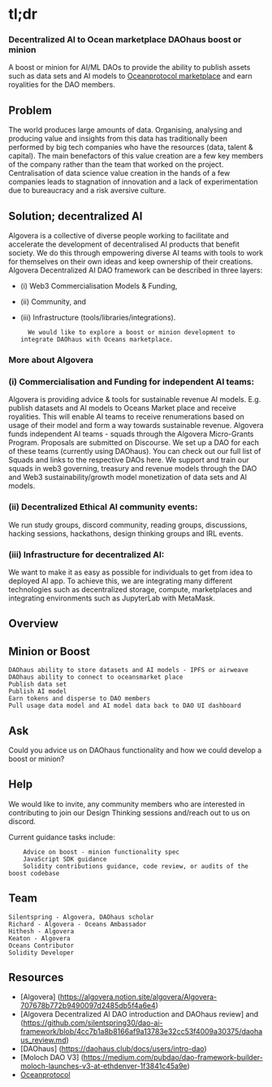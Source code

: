 # tl;dr
### Decentralized AI to Ocean marketplace DAOhaus boost or minion

A boost or minion for AI/ML DAOs to provide the ability to publish assets such as data sets and AI models to [Oceanprotocol marketplace](https://oceanprotocol.com/) and earn royalities for the DAO members.


## Problem
The world produces large amounts of data. Organising, analysing and producing value and insights from this data has traditionally been performed by big tech companies who have the resources (data, talent & capital). The main benefactors of this value creation are a few key members of the company rather than the team that worked on the project. Centralisation of data science value creation in the hands of a few companies leads to stagnation of innovation and a lack of experimentation due to bureaucracy and a risk aversive culture.


## Solution; decentralized AI
Algovera is a collective of diverse people working to facilitate and accelerate the development of decentralised AI products that benefit society. We do this through empowering diverse AI teams with tools to work for themselves on their own ideas and keep ownership of their creations. Algovera Decentralized AI DAO framework can be described in three layers: 
- (i) Web3 Commercialisation Models & Funding, 
- (ii) Community, and 
- (iii) Infrastructure (tools/libraries/integrations).

        We would like to explore a boost or minion development to integrate DAOhaus with Oceans marketplace. 
        

### More about Algovera
### (i) Commercialisation and Funding for independent AI teams: 
Algovera is providing advice & tools for sustainable revenue AI models. E.g. publish datasets and AI models to Oceans Market place and receive royalities. This will enable AI teams to receive renumerations based on usage of their model and form a way towards sustainable revenue.
Algovera funds independent AI teams - squads through the Algovera Micro-Grants Program. Proposals are submitted on Discourse. We set up a DAO for each of these teams (currently using DAOhaus). You can check out our full list of Squads and links to the respective DAOs here. We support and train our squads in web3 governing, treasury and revenue models through the DAO and Web3 sustainability/growth model monetization of data sets and AI models.

### (ii) Decentralized Ethical AI community events: 
We run study groups, discord community, reading groups, discussions, hacking sessions, hackathons, design thinking groups and IRL events.

### (iii) Infrastructure for decentralized AI: 
We want to make it as easy as possible for individuals to get from idea to deployed AI app. To achieve this, we are integrating many different technologies such as decentralized storage, compute, marketplaces and integrating environments such as JupyterLab with MetaMask.



## Overview

## Minion or Boost 
    DAOhaus ability to store datasets and AI models - IPFS or airweave
    DAOhaus ability to connect to oceansmarket place 
    Publish data set
    Publish AI model
    Earn tokens and disperse to DAO members
    Pull usage data model and AI model data back to DAO UI dashboard
    
  
## Ask
Could you advice us on DAOhaus functionality and how we could develop a boost or minion?

## Help
We would like to invite, any community members who are interested in contributing to join our Design Thinking sessions and/reach out to us on discord.

Current guidance tasks include:

        Advice on boost - minion functionality spec
        JavaScript SDK guidance
        Solidity contributions guidance, code review, or audits of the boost codebase
    


## Team
    Silentspring - Algovera, DAOhaus scholar 
    Richard - Algovera - Oceans Ambassador
    Hithesh - Algovera
    Keaton - Algovera
    Oceans Contributor
    Solidity Developer
   
    
## Resources
- [Algovera] (https://algovera.notion.site/algovera/Algovera-707678b772b9490097d2485db5f4a6e4)
- [Algovera Decentralized AI DAO introduction and DAOhaus review] and (https://github.com/silentspring30/dao-ai-framework/blob/4cc7b1a8b8166af9a13783e32cc53f4009a30375/daohaus_review.md)
- [DAOhaus] (https://daohaus.club/docs/users/intro-dao)
- [Moloch DAO V3] (https://medium.com/pubdao/dao-framework-builder-moloch-launches-v3-at-ethdenver-1f3841c45a9e)
- [Oceanprotocol](https://oceanprotocol.com/)

